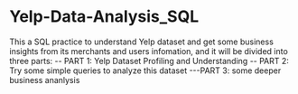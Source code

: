 # Yelp-Data-Analysis_SQL

This a SQL practice to understand Yelp dataset and get some business insights from its merchants and users infomation,
and it will be divided into three parts:
-- PART 1: Yelp Dataset Profiling and Understanding
-- PART 2: Try some simple queries to analyze this dataset
---PART 3: some deeper business ananlysis
